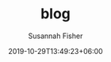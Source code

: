 ---
title: "blog"
author: "Susannah Fisher"
date: 2019-10-29T13:49:23+06:00
draft: false

# meta description
description: "From The Easel is a blog of inspiration, encouragement and behind-the-scenes glimpses from the artist's studio. Posts about projects, art tutorials, and thoughts about an artist's life."

# type
type : "blog"
---